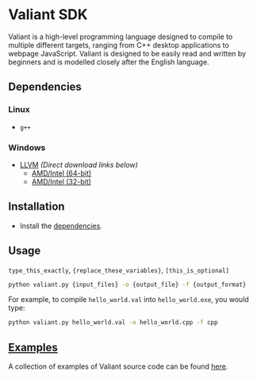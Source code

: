 # Valiant SDK

Valiant is a high-level programming language designed to compile to multiple different targets, ranging from C++ desktop applications to webpage JavaScript.
Valiant is designed to be easily read and written by beginners and is modelled closely after the English language.

## Dependencies

### Linux
* `g++`

### Windows
* [LLVM](https://github.com/llvm/llvm-project/releases) *(Direct download links below)*
  * [AMD/Intel (64-bit)](https://github.com/llvm/llvm-project/releases/download/llvmorg-20.1.0-rc1/LLVM-20.1.0-rc1-win64.exe)
  * [AMD/Intel (32-bit)](https://github.com/llvm/llvm-project/releases/download/llvmorg-20.1.0-rc1/LLVM-20.1.0-rc1-win32.exe)

## Installation

* Install the [dependencies](#dependencies).

## Usage

`type_this_exactly`, `{replace_these_variables}`, `[this_is_optional]`

```sh
python valiant.py {input_files} -o {output_file} -f {output_format}
```

For example, to compile `hello_world.val` into `hello_world.exe`, you would type:

```sh
python valiant.py hello_world.val -o hello_world.cpp -f cpp
```

## [Examples](https://github.com/voidvoxel/valiant-sdk/tree/main/examples)

A collection of examples of Valiant source code can be found [here](https://github.com/voidvoxel/valiant-sdk/tree/main/examples).
